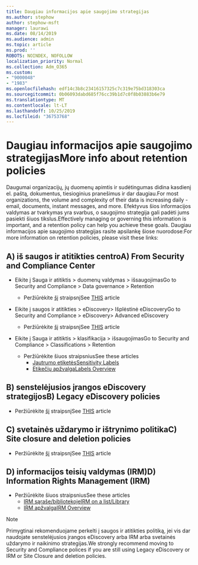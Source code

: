 ```yaml
---
title: Daugiau informacijos apie saugojimo strategijas
ms.author: stephow
author: stephow-msft
manager: laurawi
ms.date: 08/14/2019
ms.audience: admin
ms.topic: article
ms.prod: ''
ROBOTS: NOINDEX, NOFOLLOW
localization_priority: Normal
ms.collection: Adm_O365
ms.custom:
- "9000048"
- "1983"
ms.openlocfilehash: edf14c3b8c23416157325c7c319e75bd318303ca
ms.sourcegitcommit: 0b06093dabd685f76cc39b1d7c0f8b03883b6e79
ms.translationtype: MT
ms.contentlocale: lt-LT
ms.lasthandoff: 10/25/2019
ms.locfileid: "36753768"
---
```

# <a name="more-info-about-retention-policies"></a><span data-ttu-id="8199a-102">Daugiau informacijos apie saugojimo strategijas</span><span class="sxs-lookup"><span data-stu-id="8199a-102">More info about retention policies</span></span>

<span data-ttu-id="8199a-103">Daugumai organizacijų, jų duomenų apimtis ir sudėtingumas didina kasdienį el. paštą, dokumentus, tiesioginius pranešimus ir dar daugiau.</span><span class="sxs-lookup"><span data-stu-id="8199a-103">For most organizations, the volume and complexity of their data is increasing daily - email, documents, instant messages, and more.</span></span> <span data-ttu-id="8199a-104">Efektyvus šios informacijos valdymas ar tvarkymas yra svarbus, o saugojimo strategija gali padėti jums pasiekti šiuos tikslus.</span><span class="sxs-lookup"><span data-stu-id="8199a-104">Effectively managing or governing this information is important, and a retention policy can help you achieve these goals.</span></span> <span data-ttu-id="8199a-105">Daugiau informacijos apie saugojimo strategijas rasite apsilankę šiose nuorodose:</span><span class="sxs-lookup"><span data-stu-id="8199a-105">For more information on retention policies, please visit these links:</span></span>

## <a name="a-from-security-and-compliance-center"></a><span data-ttu-id="8199a-106">A) iš saugos ir atitikties centro</span><span class="sxs-lookup"><span data-stu-id="8199a-106">A) From Security and Compliance Center</span></span>

- <span data-ttu-id="8199a-107">Eikite į Sauga ir atitiktis > duomenų valdymas > išsaugojimas</span><span class="sxs-lookup"><span data-stu-id="8199a-107">Go to Security and Compliance > Data governance > Retention</span></span>
  - <span data-ttu-id="8199a-108">Peržiūrėkite [šį](https://docs.microsoft.com/office365/securitycompliance/retention-policies) straipsnį</span><span class="sxs-lookup"><span data-stu-id="8199a-108">See [THIS](https://docs.microsoft.com/office365/securitycompliance/retention-policies) article</span></span>

- <span data-ttu-id="8199a-109">Eikite į saugos ir atitikties > eDiscovery> Išplėstinė eDiscovery</span><span class="sxs-lookup"><span data-stu-id="8199a-109">Go to Security and Compliance > eDiscovery> Advanced eDiscovery</span></span> 
  - <span data-ttu-id="8199a-110">Peržiūrėkite [šį](https://docs.microsoft.com/office365/securitycompliance/ediscovery-cases) straipsnį</span><span class="sxs-lookup"><span data-stu-id="8199a-110">See [THIS](https://docs.microsoft.com/office365/securitycompliance/ediscovery-cases) article</span></span>

- <span data-ttu-id="8199a-111">Eikite į Sauga ir atitiktis > klasifikacija > išsaugojimas</span><span class="sxs-lookup"><span data-stu-id="8199a-111">Go to Security and Compliance > Classifications > Retention</span></span>
  - <span data-ttu-id="8199a-112">Peržiūrėkite šiuos straipsnius</span><span class="sxs-lookup"><span data-stu-id="8199a-112">See these articles</span></span>
    - [<span data-ttu-id="8199a-113">Jautrumo etiketės</span><span class="sxs-lookup"><span data-stu-id="8199a-113">Sensitivity Labels</span></span>](https://docs.microsoft.com/office365/securitycompliance/sensitivity-labels)
    - [<span data-ttu-id="8199a-114">Etikečių apžvalga</span><span class="sxs-lookup"><span data-stu-id="8199a-114">Labels Overview</span></span>](https://docs.microsoft.com/office365/securitycompliance/labels)

## <a name="b-legacy-ediscovery-policies"></a><span data-ttu-id="8199a-115">B) senstelėjusios įrangos eDiscovery strategijos</span><span class="sxs-lookup"><span data-stu-id="8199a-115">B) Legacy eDiscovery policies</span></span>

- <span data-ttu-id="8199a-116">Peržiūrėkite [šį](https://support.office.com/article/Set-up-an-eDiscovery-Center-in-SharePoint-Online-A18F8975-AA7F-43B4-A7D6-001D14744D8E) straipsnį</span><span class="sxs-lookup"><span data-stu-id="8199a-116">See [THIS](https://support.office.com/article/Set-up-an-eDiscovery-Center-in-SharePoint-Online-A18F8975-AA7F-43B4-A7D6-001D14744D8E) article</span></span>

## <a name="c-site-closure-and-deletion-policies"></a><span data-ttu-id="8199a-117">C) svetainės uždarymo ir ištrynimo politika</span><span class="sxs-lookup"><span data-stu-id="8199a-117">C) Site closure and deletion policies</span></span>

- <span data-ttu-id="8199a-118">Peržiūrėkite [šį](https://support.office.com/article/Use-policies-for-site-closure-and-deletion-A8280D82-27FD-48C5-9ADF-8A5431208BA5) straipsnį</span><span class="sxs-lookup"><span data-stu-id="8199a-118">See [THIS](https://support.office.com/article/Use-policies-for-site-closure-and-deletion-A8280D82-27FD-48C5-9ADF-8A5431208BA5) article</span></span>  

## <a name="d-information-rights-management-irm"></a><span data-ttu-id="8199a-119">D) informacijos teisių valdymas (IRM)</span><span class="sxs-lookup"><span data-stu-id="8199a-119">D) Information Rights Management (IRM)</span></span>

- <span data-ttu-id="8199a-120">Peržiūrėkite šiuos straipsnius</span><span class="sxs-lookup"><span data-stu-id="8199a-120">See these articles</span></span>
  - [<span data-ttu-id="8199a-121">IRM sąraše/bibliotekoje</span><span class="sxs-lookup"><span data-stu-id="8199a-121">IRM on a list/Library</span></span>](https://support.office.com/article/apply-information-rights-management-to-a-list-or-library-3bdb5c4e-94fc-4741-b02f-4e7cc3c54aa1)
  - [<span data-ttu-id="8199a-122">IRM apžvalga</span><span class="sxs-lookup"><span data-stu-id="8199a-122">IRM Overview</span></span>](https://support.office.com/article/create-and-apply-information-management-policies-eb501fe9-2ef6-4150-945a-65a6451ee9e9)

> [!Note]
> <span data-ttu-id="8199a-123">Primygtinai rekomenduojame perkelti į saugos ir atitikties politiką, jei vis dar naudojate senstelėjusios įrangos eDiscovery arba IRM arba svetainės uždarymo ir naikinimo strategijas.</span><span class="sxs-lookup"><span data-stu-id="8199a-123">We strongly recommend moving to Security and Compliance polices if you are still using Legacy eDiscovery or IRM or Site Closure and deletion policies.</span></span>
